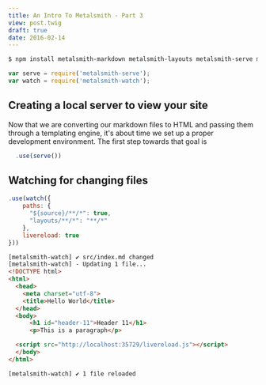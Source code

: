 ```yaml
---
title: An Intro To Metalsmith - Part 3
view: post.twig
draft: true
date: 2016-02-14
---
```


```bash
$ npm install metalsmith-markdown metalsmith-layouts metalsmith-serve metalsmith-watch nunjucks --save-dev
```

```js
var serve = require('metalsmith-serve');
var watch = require('metalsmith-watch');
```

## Creating a local server to view your site

Now that we are converting our markdown files to HTML and passing them through a templating engine, it's about time we set up a proper development environment. The first step towards that goal is

```js
  .use(serve())
```

## Watching for changing files

```js
.use(watch({
    paths: {
      "${source}/**/*": true,
      "layouts/**/*": "**/*"
    },
    livereload: true
}))
```



```html
[metalsmith-watch] ✔︎ src/index.md changed
[metalsmith-watch] - Updating 1 file...
<!DOCTYPE html>
<html>
  <head>
    <meta charset="utf-8">
    <title>Hello World</title>
  </head>
  <body>
      <h1 id="header-11">Header 11</h1>
      <p>This is a paragraph</p>

  <script src="http://localhost:35729/livereload.js"></script>
  </body>
</html>

[metalsmith-watch] ✔︎ 1 file reloaded
```
